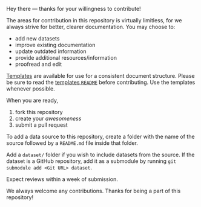 Hey there — thanks for your willingness to contribute!

The areas for contribution in this repository is virtually limitless, for we always strive for better, clearer documentation. You may choose to:

- add new datasets
- improve existing documentation
- update outdated information
- provide additional resources/information
- proofread and edit

[Templates](templates/) are available for use for a consistent document structure. Please be sure to read the [templates `README`](templates/) before contributing. Use the templates whenever possible.

When you are ready,
1. fork this repository
2. create your _awesomeness_
3. submit a pull request 

To add a data source to this repository, create a folder with the name of the source followed by a `README.md` file inside that folder. 

Add a `dataset/` folder if you wish to include datasets from the source. If the dataset is a GitHub repository, add it as a submodule by running `git submodule add <Git URL> dataset`.

Expect reviews within a week of submission.

We always welcome any contributions. Thanks for being a part of this repository!
